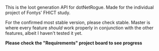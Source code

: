 This is the loot generation API for dotNetRogue. Made for the individual project of Fontys' FHICT study. 

For the confirmed most stable version, please check stable. Master is where every feature *should* work properly in conjunction with the other features, albeit I haven't tested it yet. 

**Please check the "Requirements" project board to see progress**
